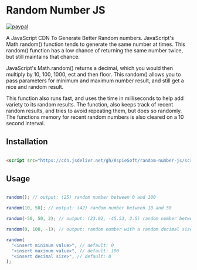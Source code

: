 # Random Number JS

[![paypal](https://img.shields.io/badge/buy%20me%20a%20coffee-paypal-blue)](https://buymeacoffee.aspiesoft.com/)

A JavaScript CDN To Generate Better Random numbers.
JavaScript's Math.random() function tends to generate the same number at times.
This random() function has a low chance of returning the same number twice, but still maintains that chance.

JavaScript's Math.random() returns a decimal, which you would then multiply by 10, 100, 1000, ect and then floor.
This random() allows you to pass parameters for minimum and maximum number result, and still get a nice and random result.

This function also runs fast, and uses the time in milliseconds to help add variety to its random results.
The function, also keeps track of recent random results, and tries to avoid repeating them, but does so randomly.
The functions memory for recent random numbers is also cleared on a 10 second interval.

## Installation

```html

<script src="https://cdn.jsdelivr.net/gh/AspieSoft/random-number-js/script.min.js"></script>

```

## Usage

```JavaScript

random(); // output: (25) random number between 0 and 100

random(10, 50); // output: (42) random number between 10 and 50

random(-50, 50, 2); // output: (23.02, -45.53, 2.5) random number between -50 and 50

random(0, 100, -1); // output: random number with a random decimal size between 0 and 10

random(
  "<insert minimum value>", // default: 0
  "<insert maximum value>", // default: 100
  "<insert decimal size>", // default: 0
);

```
